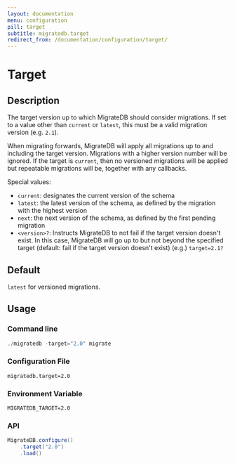 ```yaml
---
layout: documentation
menu: configuration
pill: target
subtitle: migratedb.target
redirect_from: /documentation/configuration/target/
---
```


# Target

## Description

The target version up to which MigrateDB should consider migrations. If set to a value other than `current` or `latest`,
this must be a valid migration version (e.g. `2.1`).

When migrating forwards, MigrateDB will apply all migrations up to and including the target version. Migrations with a
higher version number will be ignored. If the target is `current`, then no versioned migrations will be
applied but repeatable migrations will be, together with any callbacks.

Special values:

- `current`: designates the current version of the schema
- `latest`: the latest version of the schema, as defined by the migration with the highest version
- `next`: the next version of the schema, as defined by the first pending migration
- `<version>?`:  Instructs MigrateDB to not fail if the target version doesn't exist. In this case, MigrateDB will go up
  to but not beyond the specified target (default: fail if the target version doesn't exist) (e.g.) `target=2.1?`

## Default

`latest` for versioned migrations.

## Usage

### Command line

```powershell
./migratedb -target="2.0" migrate
```

### Configuration File

```properties
migratedb.target=2.0
```

### Environment Variable

```properties
MIGRATEDB_TARGET=2.0
```

### API

```java
MigrateDB.configure()
    .target("2.0")
    .load()
```
